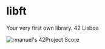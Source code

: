 # libft
Your very first own library. 42 Lisboa



![rmanuel's 42Project Score](https://badge42.herokuapp.com/api/project/rmanuel/libft)
